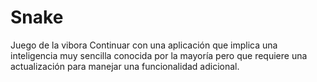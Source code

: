# Snake
Juego de la vibora
Continuar con una aplicación que implica una inteligencia muy sencilla conocida por la mayoría pero que requiere una actualización para manejar una funcionalidad adicional.

